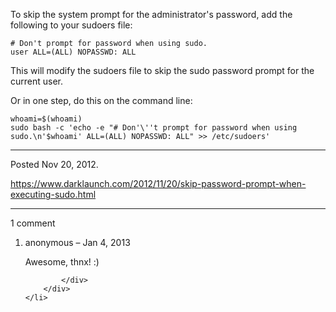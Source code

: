 To skip the system prompt for the administrator's password, add the following to your sudoers file:

```
# Don't prompt for password when using sudo.
user ALL=(ALL) NOPASSWD: ALL
```

This will modify the sudoers file to skip the sudo password prompt for the current user.

Or in one step, do this on the command line:

```
whoami=$(whoami)
sudo bash -c 'echo -e "# Don'\''t prompt for password when using sudo.\n'$whoami' ALL=(ALL) NOPASSWD: ALL" >> /etc/sudoers'
```

---

Posted Nov 20, 2012.

https://www.darklaunch.com/2012/11/20/skip-password-prompt-when-executing-sudo.html

---

1 comment

<ol>
    <li>
        <div>
            anonymous &ndash; Jan 4, 2013
            <div>

Awesome, thnx! :)

            </div>
        </div>
    </li>
</ol>
